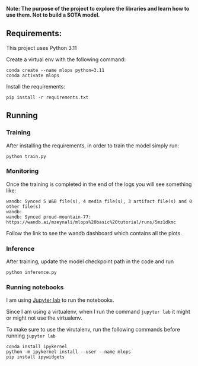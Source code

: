 
**Note: The purpose of the project to explore the libraries and learn how to use them. Not to build a SOTA model.**

## Requirements:

This project uses Python 3.11

Create a virtual env with the following command:

```
conda create --name mlops python=3.11
conda activate mlops
```

Install the requirements:

```
pip install -r requirements.txt
```

## Running

### Training

After installing the requirements, in order to train the model simply run:

```
python train.py
```

### Monitoring

Once the training is completed in the end of the logs you will see something like:

```
wandb: Synced 5 W&B file(s), 4 media file(s), 3 artifact file(s) and 0 other file(s)
wandb: 
wandb: Synced proud-mountain-77: https://wandb.ai/mzeynali/mlops%20basic%20tutorial/runs/5mz1dkmc
```

Follow the link to see the wandb dashboard which contains all the plots.

### Inference

After training, update the model checkpoint path in the code and run

```
python inference.py
```

### Running notebooks

I am using [Jupyter lab](https://jupyter.org/install) to run the notebooks. 

Since I am using a virtualenv, when I run the command `jupyter lab` it might or might not use the virtualenv.

To make sure to use the virutalenv, run the following commands before running `jupyter lab`

```
conda install ipykernel
python -m ipykernel install --user --name mlops
pip install ipywidgets
```